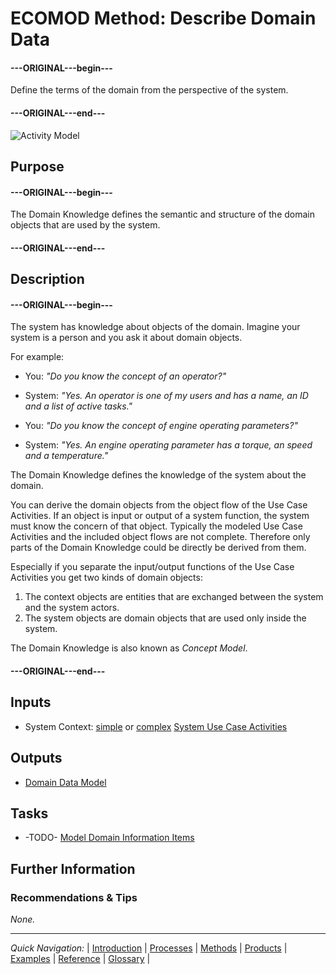 # ECOMOD Method: Describe Domain Data

#### ---ORIGINAL---begin---
Define the terms of the domain from the perspective of the system.
#### ---ORIGINAL---end---

![Activity Model](images/en-ecomod-methods-domaindatamodel.png)


## Purpose

#### ---ORIGINAL---begin---
The Domain Knowledge defines the semantic and structure of the domain objects that are used by the system.
#### ---ORIGINAL---end---


## Description

#### ---ORIGINAL---begin---
The system has knowledge about objects of the domain. Imagine your system is a person and you ask it about domain objects.

For example:

+ You: _"Do you know the concept of an operator?"_
+ System: _"Yes. An operator is one of my users and has a name, an ID and a list of active tasks."_

+ You: _"Do you know the concept of engine operating parameters?"_
+ System: _"Yes. An engine operating parameter has a torque, an speed and a temperature."_

The Domain Knowledge defines the knowledge of the system about the domain.

You can derive the domain objects from the object flow of the Use Case Activities. If an object is input or output of a system function, the system must know the concern of that object. Typically the modeled Use Case Activities and the included object flows are not complete. Therefore only parts of the Domain Knowledge could be directly be derived from them.

Especially if you separate the input/output functions of the Use Case Activities you get two kinds of domain objects:

1. The context objects are entities that are exchanged between the system and the system actors.
2. The system objects are domain objects that are used only inside the system.

The Domain Knowledge is also known as _Concept Model_.
#### ---ORIGINAL---end---


## Inputs

+ System Context: [simple](product_system-context-simple.md) or [complex](product_system-context.md)
[System Use Case Activities](product_system-usecaseactivities.md)


## Outputs

+ [Domain Data Model](product_domain-data-model.md)


## Tasks

+ -TODO- [Model Domain Information Items](task_domain-data-model.md)


## Further Information

### Recommendations & Tips

_None._

---
_Quick Navigation:_ | [Introduction](index.md) | [Processes](processes.md) | [Methods](methods.md) | [Products](products.md) | [Examples](examples.md) | [Reference](quick-reference.md) | [Glossary](glossary.md) |
